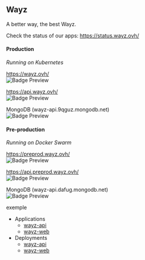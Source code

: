 ## Wayz
A better way, the best Wayz.

Check the status of our apps: https://status.wayz.ovh/

#### Production<br>
<i>Running on Kubernetes</i>

https://wayz.ovh/ <br>
<img data-v-8abb0824="" alt="Badge Preview" src="https://uptime-kuma.edj-labs.com/api/badge/53/uptime">

https://api.wayz.ovh/ <br>
<img data-v-8abb0824="" alt="Badge Preview" src="https://uptime-kuma.edj-labs.com/api/badge/54/uptime">

MongoDB (wayz-api.9qguz.mongodb.net) <br>
<img data-v-8abb0824="" alt="Badge Preview" src="https://uptime-kuma.edj-labs.com/api/badge/55/uptime">

#### Pre-production<br>
<i>Running on Docker Swarm</i>

https://preprod.wayz.ovh/ <br>
<img data-v-8abb0824="" alt="Badge Preview" src="https://uptime-kuma.edj-labs.com/api/badge/51/uptime">

https://api.preprod.wayz.ovh/ <br>
<img data-v-8abb0824="" alt="Badge Preview" src="https://uptime-kuma.edj-labs.com/api/badge/50/uptime">

MongoDB (wayz-api.dafug.mongodb.net) <br>
<img data-v-8abb0824="" alt="Badge Preview" src="https://uptime-kuma.edj-labs.com/api/badge/49/uptime">


exemple

- Applications
  - [wayz-api](../../../wayz-api)
  - [wayz-web](/wayz-web)
- Deployments
  - [wayz-api](/wayz-api)
  - [wayz-web](/wayz-web)
